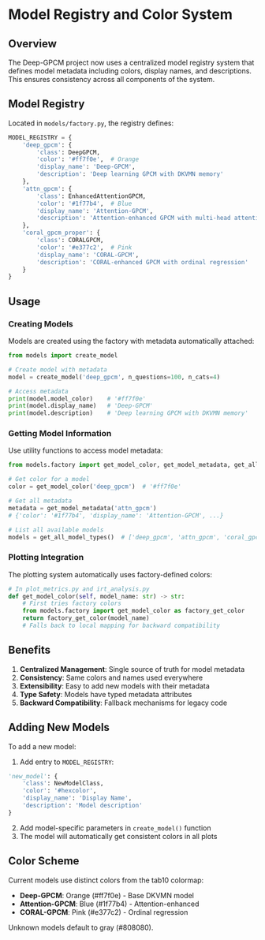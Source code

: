 # Model Registry and Color System

## Overview

The Deep-GPCM project now uses a centralized model registry system that defines model metadata including colors, display names, and descriptions. This ensures consistency across all components of the system.

## Model Registry

Located in `models/factory.py`, the registry defines:

```python
MODEL_REGISTRY = {
    'deep_gpcm': {
        'class': DeepGPCM,
        'color': '#ff7f0e',  # Orange
        'display_name': 'Deep-GPCM',
        'description': 'Deep learning GPCM with DKVMN memory'
    },
    'attn_gpcm': {
        'class': EnhancedAttentionGPCM,
        'color': '#1f77b4',  # Blue
        'display_name': 'Attention-GPCM',
        'description': 'Attention-enhanced GPCM with multi-head attention'
    },
    'coral_gpcm_proper': {
        'class': CORALGPCM,
        'color': '#e377c2',  # Pink
        'display_name': 'CORAL-GPCM',
        'description': 'CORAL-enhanced GPCM with ordinal regression'
    }
}
```

## Usage

### Creating Models

Models are created using the factory with metadata automatically attached:

```python
from models import create_model

# Create model with metadata
model = create_model('deep_gpcm', n_questions=100, n_cats=4)

# Access metadata
print(model.model_color)    # '#ff7f0e'
print(model.display_name)   # 'Deep-GPCM'
print(model.description)    # 'Deep learning GPCM with DKVMN memory'
```

### Getting Model Information

Use utility functions to access model metadata:

```python
from models.factory import get_model_color, get_model_metadata, get_all_model_types

# Get color for a model
color = get_model_color('deep_gpcm')  # '#ff7f0e'

# Get all metadata
metadata = get_model_metadata('attn_gpcm')
# {'color': '#1f77b4', 'display_name': 'Attention-GPCM', ...}

# List all available models
models = get_all_model_types()  # ['deep_gpcm', 'attn_gpcm', 'coral_gpcm_proper']
```

### Plotting Integration

The plotting system automatically uses factory-defined colors:

```python
# In plot_metrics.py and irt_analysis.py
def get_model_color(self, model_name: str) -> str:
    # First tries factory colors
    from models.factory import get_model_color as factory_get_color
    return factory_get_color(model_name)
    # Falls back to local mapping for backward compatibility
```

## Benefits

1. **Centralized Management**: Single source of truth for model metadata
2. **Consistency**: Same colors and names used everywhere
3. **Extensibility**: Easy to add new models with their metadata
4. **Type Safety**: Models have typed metadata attributes
5. **Backward Compatibility**: Fallback mechanisms for legacy code

## Adding New Models

To add a new model:

1. Add entry to `MODEL_REGISTRY`:
```python
'new_model': {
    'class': NewModelClass,
    'color': '#hexcolor',
    'display_name': 'Display Name',
    'description': 'Model description'
}
```

2. Add model-specific parameters in `create_model()` function
3. The model will automatically get consistent colors in all plots

## Color Scheme

Current models use distinct colors from the tab10 colormap:
- **Deep-GPCM**: Orange (#ff7f0e) - Base DKVMN model
- **Attention-GPCM**: Blue (#1f77b4) - Attention-enhanced
- **CORAL-GPCM**: Pink (#e377c2) - Ordinal regression

Unknown models default to gray (#808080).